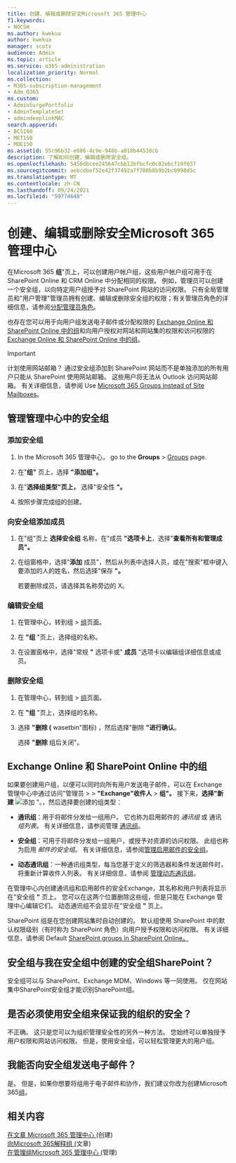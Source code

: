 ```yaml
---
title: 创建、编辑或删除安全Microsoft 365 管理中心
f1.keywords:
- NOCSH
ms.author: kwekua
author: kwekua
manager: scotv
audience: Admin
ms.topic: article
ms.service: o365-administration
localization_priority: Normal
ms.collection:
- M365-subscription-management
- Adm_O365
ms.custom:
- AdminSurgePortfolio
- AdminTemplateSet
- admindeeplinkMAC
search.appverid:
- BCS160
- MET150
- MOE150
ms.assetid: 55c96b32-e086-4c9e-948b-a018b44510cb
description: 了解如何创建、编辑或删除安全组。
ms.openlocfilehash: 5456dbcee245647cbb12bfbcfc0c82ebcf19f037
ms.sourcegitcommit: aebcdbef52e42f37492a7f780b8b9b2bc0998d5c
ms.translationtype: MT
ms.contentlocale: zh-CN
ms.lasthandoff: 09/24/2021
ms.locfileid: "59774648"
---
```

# <a name="create-edit-or-delete-a-security-group-in-the-microsoft-365-admin-center"></a>创建、编辑或删除安全Microsoft 365 管理中心

在Microsoft 365 **组**"页上，可以创建用户帐户组，这些用户帐户组可用于在 SharePoint Online 和 CRM Online 中分配相同的权限。 例如，管理员可以创建一个安全组，以向特定用户组授予对 SharePoint 网站的访问权限。 只有全局管理员和"用户管理"管理员拥有创建、编辑或删除安全组的权限；有关管理员角色的详细信息，请参阅[分配管理员角色](../add-users/assign-admin-roles.md)。 
  
也存在您可以用于向用户组发送电子邮件或分配权限的 [Exchange Online 和 SharePoint Online 中的组](#groups-in-exchange-online-and-sharepoint-online)和向用户授权对网站和网站集的权限和访问权限的 [Exchange Online 和 SharePoint Online 中的组](#groups-in-exchange-online-and-sharepoint-online)。 
  
> [!IMPORTANT]
>  计划使用网站邮箱？ 通过安全组添加到 SharePoint 网站而不是单独添加的所有用户只能从 SharePoint 使用网站邮箱。 这些用户将无法从 Outlook 访问网站邮箱。 有关详细信息，请参阅 Use [Microsoft 365 Groups instead of Site Mailboxes](https://support.microsoft.com/office/737d6b1f-67cc-41fe-8db8-f2d09dd1673b)。 
  
## <a name="manage-security-groups-in-the-admin-center"></a>管理管理中心中的安全组

### <a name="add-a-security-group"></a>添加安全组

1. In the Microsoft 365 管理中心， go to the **Groups**  >  <a href="https://go.microsoft.com/fwlink/p/?linkid=2052855" target="_blank">Groups</a> page.
  
2. 在"**组"** 页上，选择 **"添加组"。**
    
3. 在"**选择组类型"页上，** 选择"安全性 **"。** 
    
4. 按照步骤完成组的创建。 
 
### <a name="add-members-to-a-security-group"></a>向安全组添加成员
    
1. 在"组"页上 **选择安全组** 名称，在"成员 **"选项卡上**，选择"**查看所有和管理成员"。** 
    
2. 在组窗格中，选择"**添加** 成员"，然后从列表中选择人员，或在"搜索"框中键入要添加的人的姓名，然后选择"保存 **"。**
    
    若要删除成员，请选择其名称旁边的 X。 
  
### <a name="edit-a-security-group"></a>编辑安全组

1. 在管理中心，转到组 \> <a href="https://go.microsoft.com/fwlink/p/?linkid=2052855" target="_blank">组</a>页面。
  
2. 在 **"组** "页上，选择组的名称。 
    
3. 在设置窗格中，选择"常规 **"** 选项卡或" **成员** "选项卡以编辑组详细信息或成员。

### <a name="delete-a-security-group"></a>删除安全组

1. 在管理中心，转到组  >  <a href="https://go.microsoft.com/fwlink/p/?linkid=2052855" target="_blank">组</a>页面。
    
2. 在 **"组** "页上，选择组的名称。 
    
3. 选择 **"删除 (** wasetbin"图标) ，然后选择"删除 **"进行确认**。
    
    选择 **"删除** 组后关闭"。 
    
## <a name="groups-in-exchange-online-and-sharepoint-online"></a>Exchange Online 和 SharePoint Online 中的组

如果要创建用户组，以便可以同时向所有用户发送电子邮件，可以在 Exchange 管理中心中通过访问"管理员 \>  \> **"Exchange"收件人** \> **组"。** 接下来，**选择"新建** ![ 添加 ](../../media/328ffb57-5f31-430a-b653-4a6b8e76d338.png) "。，然后选择要创建的组类型： 
  
- **通讯组**：用于将邮件分发给一组用户。 它也称为启用邮件的  *通讯组* 或 通讯  *组列表*。 有关详细信息，请参阅管理 [通讯组](/exchange/recipients-in-exchange-online/manage-distribution-groups/manage-distribution-groups)。
    
- **安全组**：可用于将邮件分发给一组用户，或授予对资源的访问权限。 此组也称为启用 *邮件的安全组*。 有关详细信息，请参阅[管理启用邮件的安全组](/Exchange/recipients/mail-enabled-security-groups)。
    
- **动态通讯组**：一种通讯组类型，每当您基于定义的筛选器和条件发送邮件时，将重新计算收件人列表。 有关详细信息，请参阅 [管理动态通讯组](/Exchange/recipients/dynamic-distribution-groups/dynamic-distribution-groups)。
    
在管理中心内创建通讯组和启用邮件的安全Exchange，其名称和用户列表将显示在"安全组 **"** 页上。 您可以在这两个位置删除这些组，但是只能在 Exchange 管理中心编辑它们。 动态通讯组不会显示在"安全组 **"** 页上。 
  
 SharePoint 组是在您创建网站集时自动创建的。 默认组使用 SharePoint 中的默认权限级别（有时称为 SharePoint 角色）向用户授予权限和访问权限。 有关详细信息，请参阅 Default [SharePoint groups in SharePoint Online。](/sharepoint/default-sharepoint-groups)
  
## <a name="how-is-a-security-group-different-from-security-groups-i-create-in-sharepoint"></a>安全组与我在安全组中创建的安全组SharePoint？

安全组可以与 SharePoint、Exchange MDM、Windows 等一同使用。 仅在网站集中SharePoint安全组才能识别SharePoint组。
  
## <a name="do-i-have-to-use-security-groups-for-my-organization-to-be-secure"></a>是否必须使用安全组来保证我的组织的安全？

不正确。 这只是您可以为组织管理安全性的另外一种方法。 您始终可以单独授予用户权限和网站访问权限。 但是，使用安全组，可以轻松管理更大的用户组。
  
## <a name="can-i-send-email-to-a-security-group"></a>我能否向安全组发送电子邮件？

是。 但是，如果你想要将组用于电子邮件和协作，我们建议你改为创建Microsoft 365[组](../create-groups/create-groups.md)。 

## <a name="related-content"></a>相关内容

[在文章 Microsoft 365 管理中心 (](../create-groups/create-groups.md)创建) \
[向Microsoft 365解释组 (](../create-groups/explain-groups-knowledge-worker.md)文章) \
[在管理组Microsoft 365 管理中心 (](../create-groups/manage-groups.md)管理) 